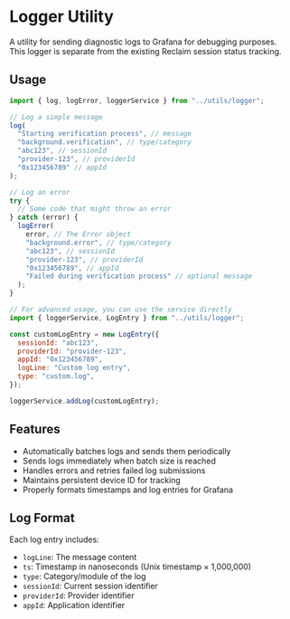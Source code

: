# Logger Utility

A utility for sending diagnostic logs to Grafana for debugging purposes. This logger is separate from the existing Reclaim session status tracking.

## Usage

```javascript
import { log, logError, loggerService } from "../utils/logger";

// Log a simple message
log(
  "Starting verification process", // message
  "background.verification", // type/category
  "abc123", // sessionId
  "provider-123", // providerId
  "0x123456789" // appId
);

// Log an error
try {
  // Some code that might throw an error
} catch (error) {
  logError(
    error, // The Error object
    "background.error", // type/category
    "abc123", // sessionId
    "provider-123", // providerId
    "0x123456789", // appId
    "Failed during verification process" // optional message
  );
}

// For advanced usage, you can use the service directly
import { loggerService, LogEntry } from "../utils/logger";

const customLogEntry = new LogEntry({
  sessionId: "abc123",
  providerId: "provider-123",
  appId: "0x123456789",
  logLine: "Custom log entry",
  type: "custom.log",
});

loggerService.addLog(customLogEntry);
```

## Features

- Automatically batches logs and sends them periodically
- Sends logs immediately when batch size is reached
- Handles errors and retries failed log submissions
- Maintains persistent device ID for tracking
- Properly formats timestamps and log entries for Grafana

## Log Format

Each log entry includes:

- `logLine`: The message content
- `ts`: Timestamp in nanoseconds (Unix timestamp × 1,000,000)
- `type`: Category/module of the log
- `sessionId`: Current session identifier
- `providerId`: Provider identifier
- `appId`: Application identifier
